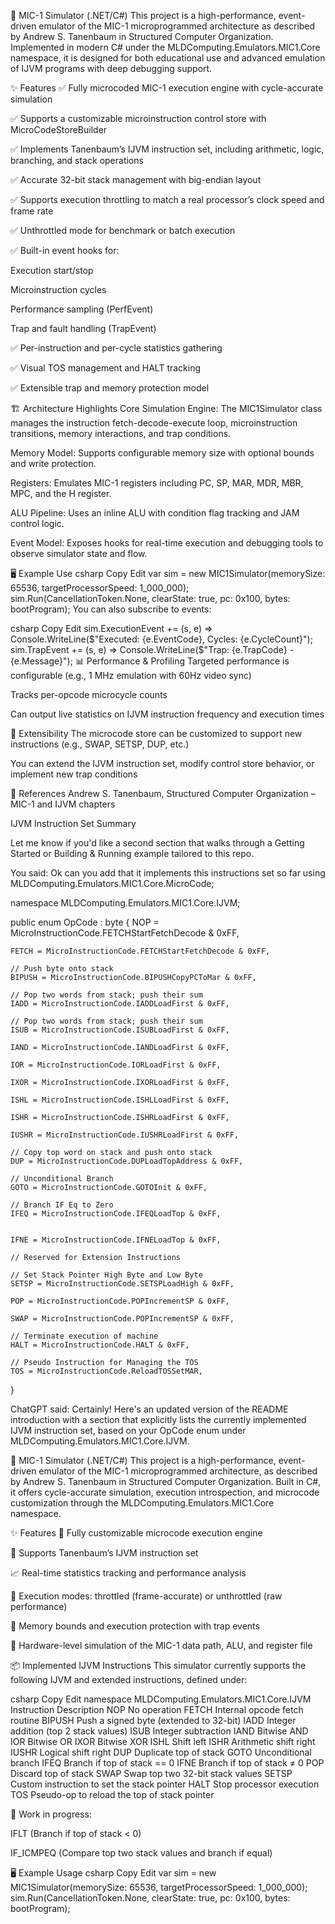 🧠 MIC-1 Simulator (.NET/C#)
This project is a high-performance, event-driven emulator of the MIC-1 microprogrammed architecture as described by Andrew S. Tanenbaum in Structured Computer Organization. Implemented in modern C# under the MLDComputing.Emulators.MIC1.Core namespace, it is designed for both educational use and advanced emulation of IJVM programs with deep debugging support.

✨ Features
✅ Fully microcoded MIC-1 execution engine with cycle-accurate simulation

✅ Supports a customizable microinstruction control store with MicroCodeStoreBuilder

✅ Implements Tanenbaum’s IJVM instruction set, including arithmetic, logic, branching, and stack operations

✅ Accurate 32-bit stack management with big-endian layout

✅ Supports execution throttling to match a real processor’s clock speed and frame rate

✅ Unthrottled mode for benchmark or batch execution

✅ Built-in event hooks for:

Execution start/stop

Microinstruction cycles

Performance sampling (PerfEvent)

Trap and fault handling (TrapEvent)

✅ Per-instruction and per-cycle statistics gathering

✅ Visual TOS management and HALT tracking

✅ Extensible trap and memory protection model

🏗 Architecture Highlights
Core Simulation Engine: The MIC1Simulator class manages the instruction fetch-decode-execute loop, microinstruction transitions, memory interactions, and trap conditions.

Memory Model: Supports configurable memory size with optional bounds and write protection.

Registers: Emulates MIC-1 registers including PC, SP, MAR, MDR, MBR, MPC, and the H register.

ALU Pipeline: Uses an inline ALU with condition flag tracking and JAM control logic.

Event Model: Exposes hooks for real-time execution and debugging tools to observe simulator state and flow.

🖥 Example Use
csharp
Copy
Edit
var sim = new MIC1Simulator(memorySize: 65536, targetProcessorSpeed: 1_000_000);
sim.Run(CancellationToken.None, clearState: true, pc: 0x100, bytes: bootProgram);
You can also subscribe to events:

csharp
Copy
Edit
sim.ExecutionEvent += (s, e) => Console.WriteLine($"Executed: {e.EventCode}, Cycles: {e.CycleCount}");
sim.TrapEvent += (s, e) => Console.WriteLine($"Trap: {e.TrapCode} - {e.Message}");
📊 Performance & Profiling
Targeted performance is configurable (e.g., 1 MHz emulation with 60Hz video sync)

Tracks per-opcode microcycle counts

Can output live statistics on IJVM instruction frequency and execution times

🧩 Extensibility
The microcode store can be customized to support new instructions (e.g., SWAP, SETSP, DUP, etc.)

You can extend the IJVM instruction set, modify control store behavior, or implement new trap conditions

📘 References
Andrew S. Tanenbaum, Structured Computer Organization – MIC-1 and IJVM chapters

IJVM Instruction Set Summary

Let me know if you'd like a second section that walks through a Getting Started or Building & Running example tailored to this repo.







You said:
Ok can you add that it implements this instructions set so far using MLDComputing.Emulators.MIC1.Core.MicroCode;

namespace MLDComputing.Emulators.MIC1.Core.IJVM;

public enum OpCode : byte
{
    NOP = MicroInstructionCode.FETCHStartFetchDecode & 0xFF,
    
    FETCH = MicroInstructionCode.FETCHStartFetchDecode & 0xFF,

    // Push byte onto stack
    BIPUSH = MicroInstructionCode.BIPUSHCopyPCToMar & 0xFF,

    // Pop two words from stack; push their sum
    IADD = MicroInstructionCode.IADDLoadFirst & 0xFF,

    // Pop two words from stack; push their sum
    ISUB = MicroInstructionCode.ISUBLoadFirst & 0xFF,

    IAND = MicroInstructionCode.IANDLoadFirst & 0xFF,

    IOR = MicroInstructionCode.IORLoadFirst & 0xFF,

    IXOR = MicroInstructionCode.IXORLoadFirst & 0xFF,

    ISHL = MicroInstructionCode.ISHLLoadFirst & 0xFF,

    ISHR = MicroInstructionCode.ISHRLoadFirst & 0xFF,

    IUSHR = MicroInstructionCode.IUSHRLoadFirst & 0xFF,
    
    // Copy top word on stack and push onto stack
    DUP = MicroInstructionCode.DUPLoadTopAddress & 0xFF,

    // Unconditional Branch
    GOTO = MicroInstructionCode.GOTOInit & 0xFF,

    // Branch IF Eq to Zero
    IFEQ = MicroInstructionCode.IFEQLoadTop & 0xFF,
    

    IFNE = MicroInstructionCode.IFNELoadTop & 0xFF,
    
    // Reserved for Extension Instructions

    // Set Stack Pointer High Byte and Low Byte
    SETSP = MicroInstructionCode.SETSPLoadHigh & 0xFF,

    POP = MicroInstructionCode.POPIncrementSP & 0xFF,
    
    SWAP = MicroInstructionCode.POPIncrementSP & 0xFF,
    
    // Terminate execution of machine
    HALT = MicroInstructionCode.HALT & 0xFF,
    
    // Pseudo Instruction for Managing the TOS
    TOS = MicroInstructionCode.ReloadTOSSetMAR,
}


ChatGPT said:
Certainly! Here's an updated version of the README introduction with a section that explicitly lists the currently implemented IJVM instruction set, based on your OpCode enum under MLDComputing.Emulators.MIC1.Core.IJVM.

🧠 MIC-1 Simulator (.NET/C#)
This project is a high-performance, event-driven emulator of the MIC-1 microprogrammed architecture, as described by Andrew S. Tanenbaum in Structured Computer Organization. Built in C#, it offers cycle-accurate simulation, execution introspection, and microcode customization through the MLDComputing.Emulators.MIC1.Core namespace.

✨ Features
🧩 Fully customizable microcode execution engine

🎯 Supports Tanenbaum’s IJVM instruction set

📈 Real-time statistics tracking and performance analysis

🔁 Execution modes: throttled (frame-accurate) or unthrottled (raw performance)

🧪 Memory bounds and execution protection with trap events

🧠 Hardware-level simulation of the MIC-1 data path, ALU, and register file

📦 Implemented IJVM Instructions
This simulator currently supports the following IJVM and extended instructions, defined under:

csharp
Copy
Edit
namespace MLDComputing.Emulators.MIC1.Core.IJVM
Instruction	Description
NOP	No operation
FETCH	Internal opcode fetch routine
BIPUSH	Push a signed byte (extended to 32-bit)
IADD	Integer addition (top 2 stack values)
ISUB	Integer subtraction
IAND	Bitwise AND
IOR	Bitwise OR
IXOR	Bitwise XOR
ISHL	Shift left
ISHR	Arithmetic shift right
IUSHR	Logical shift right
DUP	Duplicate top of stack
GOTO	Unconditional branch
IFEQ	Branch if top of stack == 0
IFNE	Branch if top of stack ≠ 0
POP	Discard top of stack
SWAP	Swap top two 32-bit stack values
SETSP	Custom instruction to set the stack pointer
HALT	Stop processor execution
TOS	Pseudo-op to reload the top of stack pointer

🔧 Work in progress:

 IFLT (Branch if top of stack < 0)

 IF_ICMPEQ (Compare top two stack values and branch if equal)

🖥 Example Usage
csharp
Copy
Edit
var sim = new MIC1Simulator(memorySize: 65536, targetProcessorSpeed: 1_000_000);
sim.Run(CancellationToken.None, clearState: true, pc: 0x100, bytes: bootProgram);
